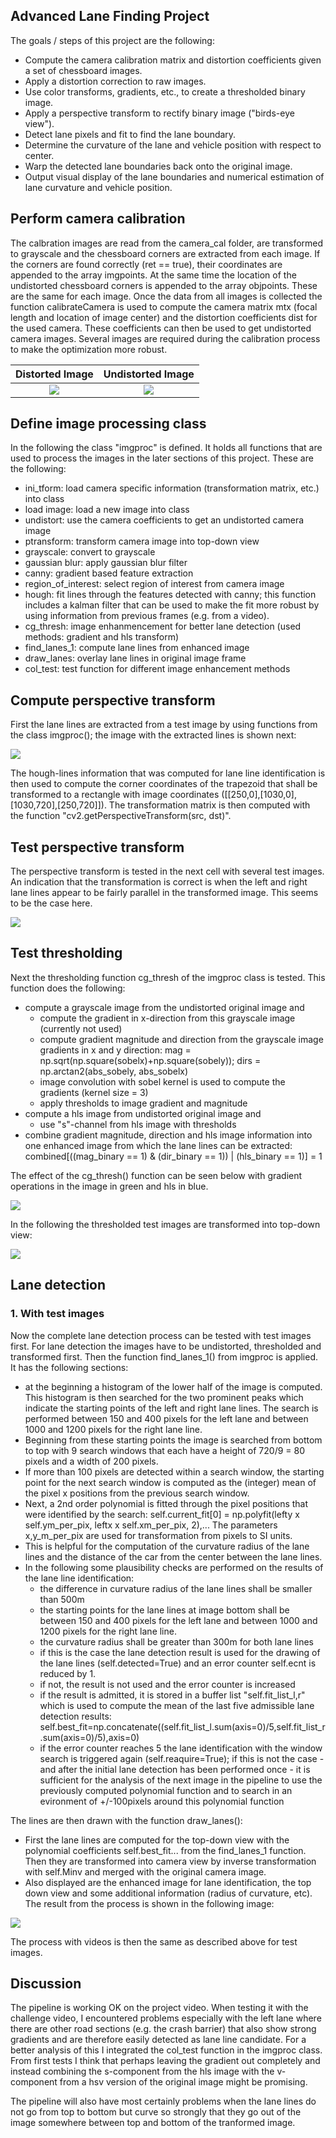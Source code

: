 ## Advanced Lane Finding Project

The goals / steps of this project are the following:

* Compute the camera calibration matrix and distortion coefficients given a set of chessboard images.
* Apply a distortion correction to raw images.
* Use color transforms, gradients, etc., to create a thresholded binary image.
* Apply a perspective transform to rectify binary image ("birds-eye view").
* Detect lane pixels and fit to find the lane boundary.
* Determine the curvature of the lane and vehicle position with respect to center.
* Warp the detected lane boundaries back onto the original image.
* Output visual display of the lane boundaries and numerical estimation of lane curvature and vehicle position.

## Perform camera calibration
The calbration images are read from the camera_cal folder, are transformed to grayscale and the chessboard corners are extracted from each image. If the corners are found correctly (ret == true), their coordinates are appended to the array imgpoints. At the same time the location of the undistorted chessboard corners is appended to the array objpoints. These are the same for each image. Once the data from all images is collected the function calibrateCamera is used to compute the camera matrix mtx (focal length and location of image center) and the distortion coefficients dist for the used camera. These coefficients can then be used to get undistorted camera images. Several images are required during the calibration process to make the optimization more robust.

Distorted Image            |  Undistorted Image
:-------------------------:|:-------------------------:
![](image1.png)            |  ![](image2.png)


## Define image processing class
In the following the class "imgproc" is defined. It holds all functions that are used to process the images in the later sections of this project. These are the following:

* ini_tform: load camera specific information (transformation matrix, etc.) into class
* load image: load a new image into class
* undistort: use the camera coefficients to get an undistorted camera image
* ptransform: transform camera image into top-down view
* grayscale: convert to grayscale
* gaussian blur: apply gaussian blur filter
* canny: gradient based feature extraction
* region_of_interest: select region of interest from camera image
* hough: fit lines through the features detected with canny; this function includes a kalman filter that can be used to make the fit more robust by using information from previous frames (e.g. from a video).
* cg_thresh: image enhanmencement for better lane detection (used methods: gradient and hls transform)
* find_lanes_1: compute lane lines from enhanced image
* draw_lanes: overlay lane lines in original image frame
* col_test: test function for different image enhancement methods

## Compute perspective transform

First the lane lines are extracted from a test image by using functions from the class imgproc(); the image with the extracted lines is shown next:

![](image3.png)

The hough-lines information that was computed for lane line identification is then used to compute the corner coordinates of the trapezoid that shall be transformed to a rectangle with image coordinates ([[250,0],[1030,0],[1030,720],[250,720]]). The transformation matrix is then computed with the function "cv2.getPerspectiveTransform(src, dst)".

## Test perspective transform

The perspective transform is tested in the next cell with several test images. An indication that the transformation is correct is when the left and right lane lines appear to be fairly parallel in the transformed image. This seems to be the case here.

![](image4.png)

## Test thresholding

Next the thresholding function cg_thresh of the imgproc class is tested. This function does the following:

* compute a grayscale image from the undistorted original image and
    * compute the gradient in x-direction from this grayscale image (currently not used)
    * compute gradient magnitude and direction from the grayscale image gradients in x and y direction: mag = np.sqrt(np.square(sobelx)+np.square(sobely)); dirs = np.arctan2(abs_sobely, abs_sobelx)
    * image convolution with sobel kernel is used to compute the gradients (kernel size = 3)
    * apply thresholds to image gradient and magnitude
* compute a hls image from undistorted original image and
    * use "s"-channel from hls image with thresholds
* combine gradient magnitude, direction and hls image information into one enhanced image from which the lane lines can be extracted: combined[((mag_binary == 1) & (dir_binary == 1)) | (hls_binary == 1)] = 1

The effect of the cg_thresh() function can be seen below with gradient operations in the image in green and hls in blue.

![](image5.png)

In the following the thresholded test images are transformed into top-down view:

![](image6.png)

## Lane detection
### 1. With test images

Now the complete lane detection process can be tested with test images first. For lane detection the images have to be undistorted, thresholded and transformed first. Then the function find_lanes_1() from imgproc is applied. It has the following sections:

* at the beginning a histogram of the lower half of the image is computed. This histogram is then searched for the two prominent peaks which indicate the starting points of the left and right lane lines. The search is performed between 150 and 400 pixels for the left lane and between 1000 and 1200 pixels for the right lane line.
* Beginning from these starting points the image is searched from bottom to top with 9 search windows that each have a height of 720/9 = 80 pixels and a width of 200 pixels.
* If more than 100 pixels are detected within a search window, the starting point for the next search window is computed as the (integer) mean of the pixel x positions from the previous search window.
* Next, a 2nd order polynomial is fitted through the pixel positions that were identified by the search: self.current_fit[0] = np.polyfit(lefty x self.ym_per_pix, leftx x self.xm_per_pix, 2),... The parameters x,y_m_per_pix are used for transformation from pixels to SI units. 
* This is helpful for the computation of the curvature radius of the lane lines and the distance of the car from the center between the lane lines.
* In the following some plausibility checks are performed on the results of the lane line identification:
    * the difference in curvature radius of the lane lines shall be smaller than 500m
    * the starting points for the lane lines at image bottom shall be between 150 and 400 pixels for the left lane and between 1000 and 1200 pixels for the right lane line.
    * the curvature radius shall be greater than 300m for both lane lines
    * if this is the case the lane detection result is used for the drawing of the lane lines (self.detected=True) and an error counter self.ecnt is reduced by 1.
    * if not, the result is not used and the error counter is increased
    * if the result is admitted, it is stored in a buffer list "self.fit_list_l,r" which is used to compute the mean of the last five admissible lane detection results: self.best_fit=np.concatenate((self.fit_list_l.sum(axis=0)/5,self.fit_list_r.sum(axis=0)/5),axis=0)
    * if the error counter reaches 5 the lane identification with the window search is triggered again (self.reaquire=True); if this is not the case - and after the initial lane detection has been performed once - it is sufficient for the analysis of the next image in the pipeline to use the previously computed polynomial function and to search in an evironment of +/-100pixels around this polynomial function

The lines are then drawn with the function draw_lanes():

* First the lane lines are computed for the top-down view with the polynomial coefficients self.best_fit... from the find_lanes_1 function. Then they are transformed into camera view by inverse transformation with self.Minv and merged with the original camera image.
* Also displayed are the enhanced image for lane identification, the top down view and some additional information (radius of curvature, etc).
The result from the process is shown in the following image:

![](image7.png)

The process with videos is then the same as described above for test images.

## Discussion
The pipeline is working OK on the project video. When testing it with the challenge video, I encountered problems especially with the left lane where there are other road sections (e.g. the crash barrier) that also show strong gradients and are therefore easily detected as lane line candidate. For a better analysis of this I integrated the col_test function in the imgproc class. From first tests I think that perhaps leaving the gradient out completely and instead combining the s-component from the hls image with the v-component from a hsv version of the original image might be promising.

The pipeline will also have most certainly problems when the lane lines do not go from top to bottom but curve so strongly that they go out of the image somewhere between top and bottom of the tranformed image.